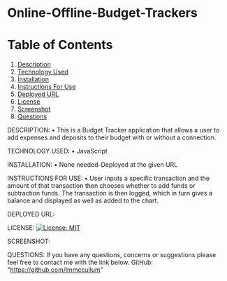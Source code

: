 # Online-Offline-Budget-Trackers

# Table of Contents
  1. [Description](#Description)
  2. [Technology Used](#TechnologyUsed)
  3. [Installation](#Installation)
  4. [Instructions For Use](#InstructionsForUse)
  5. [Deployed URL](#Deployed_URL)
  6. [License](#License)
  7. [Screenshot](#Screenshot)
  8. [Questions](#Questions)

DESCRIPTION: • This is a Budget Tracker application that allows a user to add expenses and deposits to their budget with or without a connection.

TECHNOLOGY USED: • JavaScript

INSTALLATION: • None needed-Deployed at the given URL

INSTRUCTIONS FOR USE: • User inputs a specific transaction and the amount of that transaction then chooses whether to add funds or subtraction funds. The transaction is then logged, which in turn gives a balance and displayed as well as added to the chart.

DEPLOYED URL:

LICENSE: [![License: MIT](https://img.shields.io/badge/License-MIT-yellow.svg)](https://opensource.org/licenses/MIT)

SCREENSHOT:

QUESTIONS: If you have any questions, concerns or suggestions please feel free to contact me with the link below. GitHub: "https://github.com/lmmccullum"
